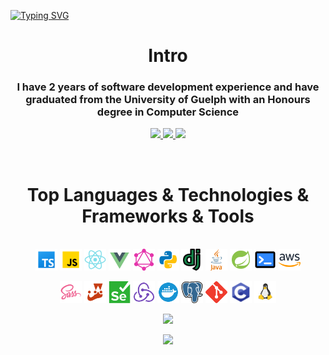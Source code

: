 <a href="https://git.io/typing-svg"><img src="https://readme-typing-svg.demolab.com?font=Fira+Code&weight=800&size=30&duration=2000&pause=2000&color=FFB86C&center=true&vCenter=true&width=1000&height=100&lines=.+.+.+%F0%9F%91%8B+Howdy+strangers+%F0%9F%91%8B+.+.+.;.+.+.+%F0%9F%8F%A0+Welcome+to+my+GitHub+page+%F0%9F%8F%A0+.+.+.;.+.+.+%F0%9F%91%BE+Check+out+some+of+my+projects+%F0%9F%91%BE+.+.+." alt="Typing SVG" /></a>

<h1 align="center">Intro</h1>

<div align="center">
  <h3 align="center">I have 2 years of software development experience and have graduated from the University of Guelph with an Honours degree in Computer Science</h3>

  <a href="https://www.linkedin.com/in/remuscalugarescu/">
    <img src="https://img.shields.io/badge/LinkedIn-%230077B5.svg?&style=for-the-badge&logo=linkedin logoColor=white" height=25>
  </a>
  <a href="https://remcalu.github.io/portfolio/">
    <img src="https://img.shields.io/badge/portfolio-000000?style=for-the-badge&logo=About.me&logoColor=white" height=25>
  </a>
  <a href="mailto:remcalu@outlook.com">
    <img src="https://img.shields.io/badge/mail-D14836?style=for-the-badge&logo=gmail&logoColor=white" height=25>
  </a>
</p>

</br>
<h1 align="center">Top Languages & Technologies & Frameworks & Tools</h1>
<p align="center">
  </br>
  <code><img title="TypeScript" height="35" src="./assets/ts.svg"></code>
  <code><img title="JavaScript" height="35" src="./assets/javascript.svg"></code>
  <code><img title="ReactJS" height="35" src="./assets/react.svg"></code>
  <code><img title="Vue" height="35" src="./assets/vue.svg"></code>
  <code><img title="GraphQL" height="35" src="./assets/graphql.svg"></code>
  <code><img title="Python" height="35" src="./assets/python.svg"></code>
  <code><img title="Django" height="35" src="./assets/django.svg"></code>
  <code><img title="Java" height="35" src="./assets/java.svg"></code>
  <code><img title="Spring Boot" height="35" src="./assets/spring-boot.svg"></code>
  <code><img title="Shell" height="35" src="./assets/shell.svg"></code>
  <code><img title="AWS" height="35" src="./assets/aws.svg"></code>
</p>
<p align="center">
  <code><img title="Sass" height="35" src="./assets/sass.svg"></code>
  <code><img title="Jest" height="35" src="./assets/jest.svg"></code>
  <code><img title="Selenium" height="35" src="./assets/selenium.svg"></code>
  <code><img title="Redux" height="35" src="./assets/redux.svg"></code>
  <code><img title="Docker" height="35" src="./assets/docker.svg"></code>
  <code><img title="Postgresql" height="35" src="./assets/postgresql.svg"></code>
  <code><img title="Git" height="35" src="./assets/git.svg"></code>
  <code><img title="C" height="35" src="./assets/c.svg"></code>
  <code><img title="Linux" height="35" src="./assets/linux.svg"></code>
</p>

<p align="center">
  <img src="https://github-profile-summary-cards.vercel.app/api/cards/repos-per-language?username=remcalu&theme=dracula"/>
</p>

<p align="center">
  <img src="http://github-profile-summary-cards.vercel.app/api/cards/profile-details?username=remcalu&theme=dracula"/>
</p>
